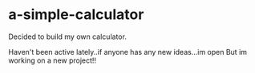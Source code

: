 # a-simple-calculator
Decided to build my own calculator.

Haven't been active lately..if anyone has any new ideas...im open
But im working on a new project!!
